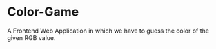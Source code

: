 # Color-Game

A Frontend Web Application in which we have to guess the color of the given RGB value.

